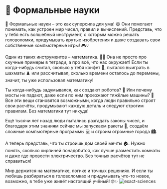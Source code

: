 # 📜 Формальные науки
📜 Формальные науки – это как суперсила для ума! 😃 Они помогают понимать, как устроен мир чисел, правил и вычислений. Представь, что у тебя есть волшебный инструмент, с которым можно решать головоломки, придумывать крутые изобретения и даже создавать свои собственные компьютерные игры! 🎮💡

Один из таких инструментов – математика. 📏🔢 Она не просто про скучные примеры в тетради, а про всё, что нас окружает! Если ты когда-нибудь считал, сколько у тебя конфет 🍬, пытался выиграть в шахматы ♟️ или рассчитывал, сколько времени осталось до перемены, значит, ты уже использовал математику!

Ты когда-нибудь задумывался, как создают роботов? 🤖 Или почему мосты не падают, даже если по ним проезжают тяжёлые машины? 🚗 Все эти вещи становятся возможными, когда люди правильно строят свои расчёты, продумывают каждую деталь и следуют строгим правилам. Без математики тут никуда!

Ещё тысячи лет назад люди пытались разгадать законы чисел, и благодаря этим знаниям сейчас мы запускаем ракеты 🚀, создаём сложные компьютерные программы 💻 и строим огромные города 🏙️.

А теперь представь, что ты строишь дом своей мечты 🏠. Нужно понять, сколько кирпичей понадобится, как лучше разместить комнаты и даже где провести электричество. Без точных расчётов тут не справиться!

Мир держится на математике, логике и точных решениях. И если ты любишь разбираться в головоломках и придумывать что-то новое, возможно, в тебе уже живёт настоящий учёный! 🤓✨
![exact-sciences](https://github.com/user-attachments/assets/09327528-637d-4433-8a12-3ef54c4e6be8)
